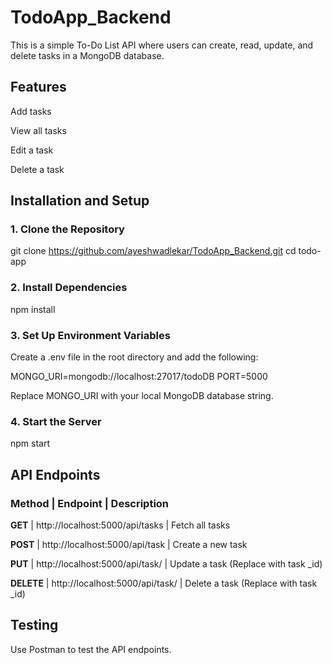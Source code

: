 # TodoApp_Backend

This is a simple To-Do List API  where users can create, read, update, and delete tasks in a MongoDB database.

## Features

Add tasks

View all tasks

Edit a task

Delete a task


## Installation and Setup

### 1. Clone the Repository

git clone https://github.com/ayeshwadlekar/TodoApp_Backend.git
cd todo-app

### 2. Install Dependencies

npm install

### 3. Set Up Environment Variables

Create a .env file in the root directory and add the following:

MONGO_URI=mongodb://localhost:27017/todoDB
PORT=5000

Replace MONGO_URI with your local MongoDB database string.

### 4. Start the Server

npm start

## API Endpoints

### Method  |  Endpoint  |  Description
**GET**  |   http://localhost:5000/api/tasks    |    Fetch all tasks

**POST**   |  http://localhost:5000/api/task      |   Create a new task

**PUT**   |   http://localhost:5000/api/task/<id>  |  Update a task (Replace <id> with task _id)

**DELETE** |  http://localhost:5000/api/task/<id>  |  Delete a task (Replace <id> with task _id)



## Testing

Use Postman to test the API endpoints.
